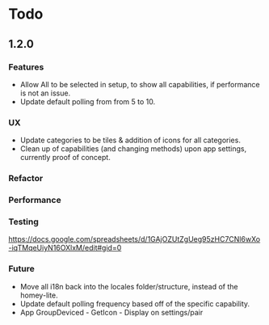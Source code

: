 # Todo


## 1.2.0

### Features

- Allow All to be selected in setup, to show all capabilities, if performance is not an issue.
- Update default polling from from 5 to 10. 

### UX 

- Update categories to be tiles & addition of icons for all categories. 
- Clean up of capabilities (and changing methods) upon app settings, currently proof of concept. 

### Refactor


### Performance


### Testing

https://docs.google.com/spreadsheets/d/1GAjOZUtZgUeg95zHC7CNl6wXo-iqTMqeUiyN16OXlxM/edit#gid=0


### Future
- Move all i18n back into the locales folder/structure, instead of the homey-lite.
- Update default polling frequency based off of the specific capability. 
- App GroupDeviced - GetIcon - Display on settings/pair
